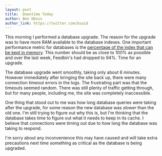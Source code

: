 ```yaml
---
layout: post
title:  Downtime Today
author: Ben Ubois
author_link: https://twitter.com/bsaid
---
```


This morning I performed a database upgrade. The reason for the upgrade was to  have more RAM available to the database indexes. One important performance metric for databases is the [percentage of the index that can be kept in memory](http://www.craigkerstiens.com/2012/10/01/understanding-postgres-performance/). This number should be as close to 100% as possible and over the last week, Feedbin's had dropped to 94%. Time for an upgrade.

The database upgrade went smoothly, taking only about 6 minutes. However immediately after bringing the site back up, there were many connection timeout errors in the logs. The frustrating part was that the timeouts seemed random. There was still plenty of traffic getting through, but for many people, including me, the site was completely inaccessible. 

One thing that stood out to me was how long database queries were taking after the upgrade, for some reason the new database was _slower_ than the old one. I'm still trying to figure out why this is, but I'm thinking that the database takes time to figure out what it needs to keep in its cache. I believe that connections were timing out due to how long the database was taking to respond.

I'm sorry about any inconvenience this may have caused and will take extra precautions next time something as critical as the database is being upgraded.